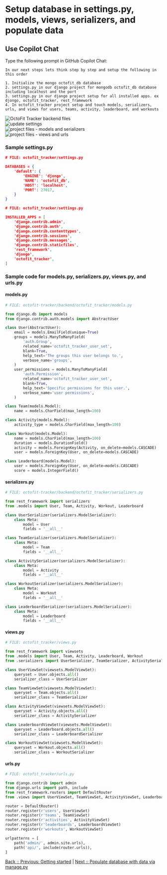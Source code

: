 # Setup database in settings.py, models, views, serializers, and populate data

## Use Copilot Chat

Type the following prompt in GitHub Copilot Chat:

```text
In our next steps lets think step by step and setup the following in this order

1. Initialize the mongo octofit_db database
2. settings.py in our django project for mongodb octofit_db database including localhost and the port
3. settings.py in our django project setup for all installed apps. ex djongo, octofit_tracker, rest_framework
4. In octofit_tracker project setup and touch models, serializers, urls, and views for users, teams, activity, leaderboard, and workouts
```

![OctoFit Tracker backend files](./4_1_OctoFitTrackerBackendFiles.png)</br>
![update settings](./4_2_UpdateSettings.png)</br>
![project files - models and serializers](./4_3_CreateBackendProjectFiles1.png)</br>
![project files - views and urls](./4_3_CreateBackendProjectFiles2.png)</br>

### Sample settings.py

```json
# FILE: octofit_tracker/settings.py

DATABASES = {
    'default': {
        'ENGINE': 'djongo',
        'NAME': 'octofit_db',
        'HOST': 'localhost',
        'PORT': 27017,
    }
}
```

```json
# FILE: octofit_tracker/settings.py

INSTALLED_APPS = [
    'django.contrib.admin',
    'django.contrib.auth',
    'django.contrib.contenttypes',
    'django.contrib.sessions',
    'django.contrib.messages',
    'django.contrib.staticfiles',
    'rest_framework',
    'djongo',
    'octofit_tracker',
]
```

### Sample code for models.py, serializers.py, views.py, and urls.py

#### models.py

```python
# FILE: octofit-tracker/backend/octofit_tracker/models.py

from django.db import models
from django.contrib.auth.models import AbstractUser

class User(AbstractUser):
    email = models.EmailField(unique=True)
    groups = models.ManyToManyField(
        'auth.Group',
        related_name='octofit_tracker_user_set',
        blank=True,
        help_text='The groups this user belongs to.',
        verbose_name='groups',
    )
    user_permissions = models.ManyToManyField(
        'auth.Permission',
        related_name='octofit_tracker_user_set',
        blank=True,
        help_text='Specific permissions for this user.',
        verbose_name='user permissions',
    )

class Team(models.Model):
    name = models.CharField(max_length=100)

class Activity(models.Model):
    activity_type = models.CharField(max_length=100)

class Workout(models.Model):
    name = models.CharField(max_length=100)
    duration = models.DurationField()
    activity = models.ForeignKey(Activity, on_delete=models.CASCADE)
    user = models.ForeignKey(User, on_delete=models.CASCADE)

class Leaderboard(models.Model):
    user = models.ForeignKey(User, on_delete=models.CASCADE)
    score = models.IntegerField()
```

#### serializers.py

```python
# FILE: octofit-tracker/backend/octofit_tracker/serializers.py

from rest_framework import serializers
from .models import User, Team, Activity, Workout, Leaderboard

class UserSerializer(serializers.ModelSerializer):
    class Meta:
        model = User
        fields = '__all__'

class TeamSerializer(serializers.ModelSerializer):
    class Meta:
        model = Team
        fields = '__all__'

class ActivitySerializer(serializers.ModelSerializer):
    class Meta:
        model = Activity
        fields = '__all__'

class WorkoutSerializer(serializers.ModelSerializer):
    class Meta:
        model = Workout
        fields = '__all__'

class LeaderboardSerializer(serializers.ModelSerializer):
    class Meta:
        model = Leaderboard
        fields = '__all__'
```

#### views.py

```python
# FILE: octofit_tracker/views.py

from rest_framework import viewsets
from .models import User, Team, Activity, Leaderboard, Workout
from .serializers import UserSerializer, TeamSerializer, ActivitySerializer, LeaderboardSerializer, WorkoutSerializer

class UserViewSet(viewsets.ModelViewSet):
    queryset = User.objects.all()
    serializer_class = UserSerializer

class TeamViewSet(viewsets.ModelViewSet):
    queryset = Team.objects.all()
    serializer_class = TeamSerializer

class ActivityViewSet(viewsets.ModelViewSet):
    queryset = Activity.objects.all()
    serializer_class = ActivitySerializer

class LeaderboardViewSet(viewsets.ModelViewSet):
    queryset = Leaderboard.objects.all()
    serializer_class = LeaderboardSerializer

class WorkoutViewSet(viewsets.ModelViewSet):
    queryset = Workout.objects.all()
    serializer_class = WorkoutSerializer
```

#### urls.py

```python
# FILE: octofit_tracker/urls.py

from django.contrib import admin
from django.urls import path, include
from rest_framework.routers import DefaultRouter
from .views import UserViewSet, TeamViewSet, ActivityViewSet, LeaderboardViewSet, WorkoutViewSet

router = DefaultRouter()
router.register(r'users', UserViewSet)
router.register(r'teams', TeamViewSet)
router.register(r'activities', ActivityViewSet)
router.register(r'leaderboards', LeaderboardViewSet)
router.register(r'workouts', WorkoutViewSet)

urlpatterns = [
    path('admin/', admin.site.urls),
    path('api/', include(router.urls)),
]
```

[Back :: Previous: Getting started](../3_GettingStarted) | [Next :: Populate database with data via manage.py](../5_PopulateDBwData)
